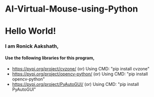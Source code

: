 # AI-Virtual-Mouse-using-Python
# Hello World!
### I am Ronick Aakshath,

#### Use the following libraries for this program,
* https://pypi.org/project/cvzone/ (or) 
Using CMD: "pip install cvzone"
* https://pypi.org/project/opencv-python/ (or) 
Using CMD: "pip install opencv-python"
* https://pypi.org/project/PyAutoGUI/ (or)
Using CMD: "pip install PyAutoGUI"
